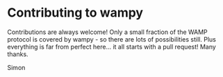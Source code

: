 Contributing to wampy
=====================

Contributions are always welcome! Only a small fraction of the WAMP protocol is covered by wampy - so there are lots of possibilities still. Plus everything is far from perfect here... it all starts with a pull request! Many thanks.

Simon
